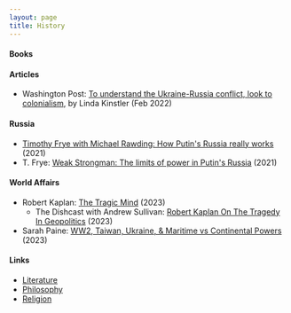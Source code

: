 ```yaml
---
layout: page
title: History
---
```

#### Books

#### Articles
*  Washington Post: [To understand the Ukraine-Russia conflict, look to colonialism](https://www.washingtonpost.com/outlook/2022/02/24/ukraine-colony-russia/), by Linda Kinstler (Feb 2022)

#### Russia
* [Timothy Frye with Michael Rawding: How Putin's Russia really works](https://www.youtube.com/watch?v=z2qEBozL6Jg&t=1056s) (2021)
* T. Frye: [Weak Strongman: The limits of power in Putin's Russia](https://www.amazon.com/Weak-Strongman-Limits-Putins-Russia/dp/0691212465/ref=sr_1_1?keywords=weak+strongman&qid=1647138126&sr=8-1) (2021)

#### World Affairs
* Robert Kaplan: [The Tragic Mind](https://www.amazon.com/Tragic-Mind-Fear-Burden-Power/dp/0300263864) (2023)
  * The Dishcast with Andrew Sullivan: [Robert Kaplan On The Tragedy In Geopolitics](https://andrewsullivan.substack.com/p/robert-kaplan-on-the-tragedy-in-geopolitics?utm_source=substack&utm_medium=email) (2023)
* Sarah Paine: [WW2, Taiwan, Ukraine, & Maritime vs Continental Powers](https://www.youtube.com/watch?v=YcVSgYz5SJ8) (2023)

#### Links
* [Literature](/literature)
* [Philosophy](/philosophy)
* [Religion](/religion)
